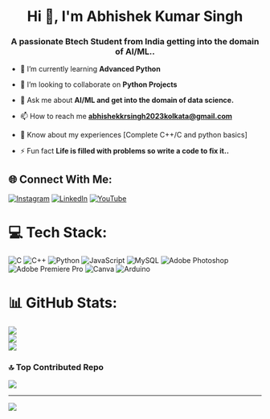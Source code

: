 <h1 align="center">Hi 👋, I'm Abhishek Kumar Singh</h1>
<h3 align="center">A passionate Btech Student from India getting into the domain of AI/ML..</h3>

- 🌱 I’m currently learning **Advanced Python**

- 👯 I’m looking to collaborate on **Python Projects**

- 💬 Ask me about **AI/ML and get into the domain of data science.**

- 📫 How to reach me **abhishekkrsingh2023kolkata@gmail.com**

- 📄 Know about my experiences [Complete C++/C and python basics]

- ⚡ Fun fact **Life is filled with problems so write a code to fix it..**
## 🌐 Connect With Me:
[![Instagram](https://img.shields.io/badge/Instagram-%23E4405F.svg?logo=Instagram&logoColor=white)](https://instagram.com/abhishek_singh_2138) [![LinkedIn](https://img.shields.io/badge/LinkedIn-%230077B5.svg?logo=linkedin&logoColor=white)](https://linkedin.com/in/abhishek-kumar-singh-a12590231) [![YouTube](https://img.shields.io/badge/YouTube-%23FF0000.svg?logo=YouTube&logoColor=white)](https://youtube.com/@@TechQuesters-Ai) 

# 💻 Tech Stack:
![C](https://img.shields.io/badge/c-%2300599C.svg?style=for-the-badge&logo=c&logoColor=white) ![C++](https://img.shields.io/badge/c++-%2300599C.svg?style=for-the-badge&logo=c%2B%2B&logoColor=white) ![Python](https://img.shields.io/badge/python-3670A0?style=for-the-badge&logo=python&logoColor=ffdd54) ![JavaScript](https://img.shields.io/badge/javascript-%23323330.svg?style=for-the-badge&logo=javascript&logoColor=%23F7DF1E) ![MySQL](https://img.shields.io/badge/mysql-4479A1.svg?style=for-the-badge&logo=mysql&logoColor=white) ![Adobe Photoshop](https://img.shields.io/badge/adobe%20photoshop-%2331A8FF.svg?style=for-the-badge&logo=adobe%20photoshop&logoColor=white) ![Adobe Premiere Pro](https://img.shields.io/badge/Adobe%20Premiere%20Pro-9999FF.svg?style=for-the-badge&logo=Adobe%20Premiere%20Pro&logoColor=white) ![Canva](https://img.shields.io/badge/Canva-%2300C4CC.svg?style=for-the-badge&logo=Canva&logoColor=white) ![Arduino](https://img.shields.io/badge/-Arduino-00979D?style=for-the-badge&logo=Arduino&logoColor=white)
# 📊 GitHub Stats:
![](https://github-readme-stats.vercel.app/api?username=Abhishekkrsingh2023&theme=shades-of-purple&hide_border=false&include_all_commits=false&count_private=false)<br/>
![](https://github-readme-streak-stats.herokuapp.com/?user=Abhishekkrsingh2023&theme=shades-of-purple&hide_border=false)<br/>
![](https://github-readme-stats.vercel.app/api/top-langs/?username=Abhishekkrsingh2023&theme=shades-of-purple&hide_border=false&include_all_commits=false&count_private=false&layout=compact)

### 🔝 Top Contributed Repo
![](https://github-contributor-stats.vercel.app/api?username=Abhishekkrsingh2023&limit=5&theme=dark&combine_all_yearly_contributions=true)

---
[![](https://visitcount.itsvg.in/api?id=Abhishekkrsingh2023&icon=0&color=0)](https://visitcount.itsvg.in)

<!-- Proudly created with GPRM ( https://gprm.itsvg.in ) -->
